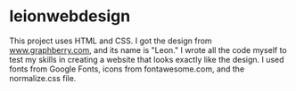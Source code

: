 # leionwebdesign
This project uses HTML and CSS. I got the design from www.graphberry.com, and its name is "Leon." I wrote all the code myself to test my skills in creating a website that looks exactly like the design. I used fonts from Google Fonts, icons from fontawesome.com, and the normalize.css file. 
